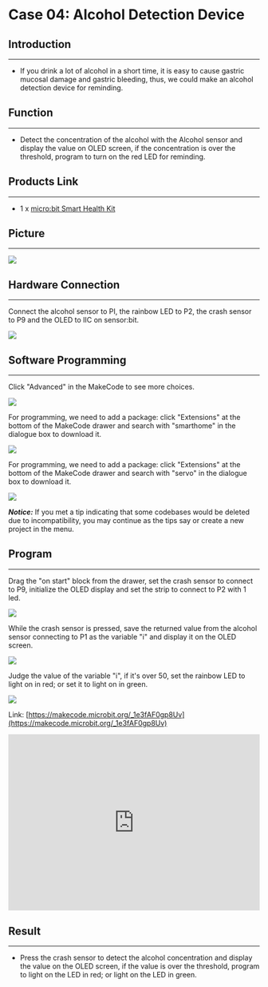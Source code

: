 # Case 04: Alcohol Detection Device

##  Introduction
---

- If you drink a lot of alcohol in a short time, it is easy to cause gastric mucosal damage and gastric bleeding, thus, we could make an alcohol detection device for reminding. 

## Function
---

- Detect the concentration of the alcohol with the Alcohol sensor and display the value on OLED screen, if the concentration is over the threshold, program to turn on the red LED for reminding. 

## Products Link
---
- 1 x [micro:bit Smart Health Kit](https://www.elecfreaks.com/micro-bit-smart-health-kit-without-micro-bit-board.html)

## Picture
---
![](./images/microbit-Smart-Health-Kit-case-01-02.png)

## Hardware Connection
---

Connect the alcohol sensor to PI, the rainbow LED to P2, the crash sensor to P9 and the OLED to IIC on sensor:bit. 

![](./images/microbit-Smart-Health-Kit-case-04-03.png)

## Software Programming 
---

Click "Advanced" in the MakeCode to see more choices.

![](./images/microbit-Smart-Health-Kit-case-01-04.png)

For programming, we need to add a package: click "Extensions" at the bottom of the MakeCode drawer and search with "smarthome" in the dialogue box to download it. 

![](./images/microbit-Smart-Health-Kit-case-01-05.png)

For programming, we need to add a package: click "Extensions" at the bottom of the MakeCode drawer and search with "servo" in the dialogue box to download it. 

![](./images/microbit-Smart-Health-Kit-case-01-06.png)

***Notice:*** If you met a tip indicating that some codebases would be deleted due to incompatibility, you may continue as the tips say or create a new project in the menu. 

## Program 
---
Drag the "on start" block from the drawer, set the crash sensor to connect to P9, initialize the OLED display and set the strip to connect to P2 with 1 led.  

![](./images/microbit-Smart-Health-Kit-case-04-07.png)

While the crash sensor is pressed, save the returned value from the alcohol sensor connecting to P1 as the variable "i" and display it on the OLED screen. 

![](./images/microbit-Smart-Health-Kit-case-04-08.png)

Judge the value of the variable "i", if it's over 50, set the rainbow LED to light on in red; or set it to light on in green. 

![](./images/microbit-Smart-Health-Kit-case-04-09.png)




Link: [https://makecode.microbit.org/_1e3fAF0gp8Uv](https://makecode.microbit.org/_1e3fAF0gp8Uv)

<div style="position:relative;height:0;padding-bottom:70%;overflow:hidden;">
<iframe style="position:absolute;top:0;left:0;width:100%;height:100%;" src="https://makecode.microbit.org/#pub:https://makecode.microbit.org/_1e3fAF0gp8Uv" frameborder="0" sandbox="allow-popups allow-forms allow-scripts allow-same-origin">
</iframe>
</div>  


## Result
---
- Press the crash sensor to detect the alcohol concentration and display the value on the OLED screen, if the value is over the threshold, program to light on the LED in red; or light on the LED in green. 



